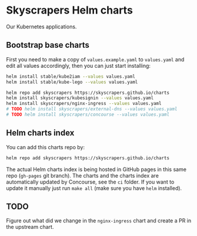 # Skyscrapers Helm charts

Our Kubernetes applications.

## Bootstrap base charts

First you need to make a copy of `values.example.yaml` to `values.yaml` and edit all values accordingly, then you can just start installing:

```sh
helm install stable/kube2iam --values values.yaml
helm install stable/kube-lego --values values.yaml

helm repo add skyscrapers https://skyscrapers.github.io/charts
helm install skyscrapers/kubesignin --values values.yaml
helm install skyscrapers/nginx-ingress --values values.yaml
# TODO helm install skyscrapers/external-dns --values values.yaml
# TODO helm install skyscrapers/concourse --values values.yaml
```

## Helm charts index

You can add this charts repo by:

```sh
helm repo add skyscrapers https://skyscrapers.github.io/charts
```

The actual Helm charts index is being hosted in GitHub pages in this same repo (`gh-pages` git branch). The charts and the charts index are automatically updated by Concourse, see the `ci` folder.
If you want to update it manually just run `make all` (make sure you have `helm` installed).

## TODO

Figure out what did we change in the `nginx-ingress` chart and create a PR in the upstream chart.
